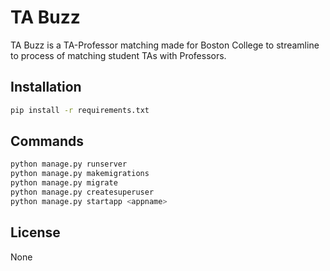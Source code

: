 # TA Buzz

TA Buzz is a TA-Professor matching made for Boston College to streamline to process of matching student TAs with Professors.

## Installation
```bash
pip install -r requirements.txt
```

## Commands

```bash
python manage.py runserver
python manage.py makemigrations
python manage.py migrate
python manage.py createsuperuser
python manage.py startapp <appname>
```

## License

None
